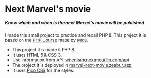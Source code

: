 # Next Marvel's movie
##### Know which and when is the next Marvel's movie will be published

I made this small project to practice and recall PHP 8. This project it is based on the [PHP Course](https://www.youtube.com/watch?v=BcGAPkjt_IE&t=2185s) made by [Midu](https://www.twitch.tv/midudev).

- This project it is made it PHP 8.
- It uses HTML 5 & CSS 3.
- Use information from API. [whenisthenextmcufilm.com/api](https://whenisthenextmcufilm.com/api)
- The project it is deployed in [marvel-next-movie.zeabur.app](https://marvel-next-movie.zeabur.app/)
- It uses [Pico CSS](https://picocss.com/) for the styles.

